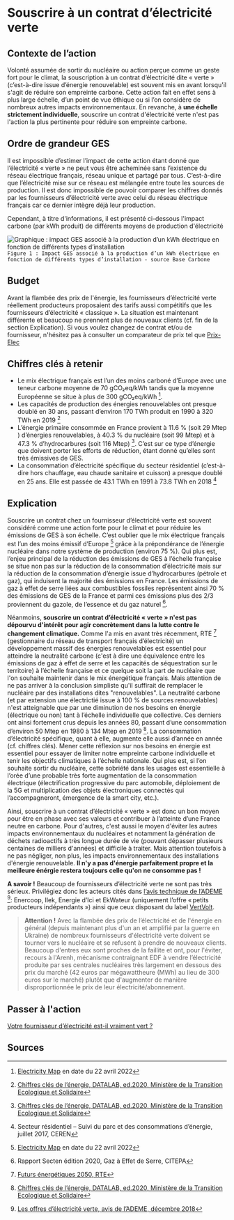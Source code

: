 # Souscrire à un contrat d’électricité verte 

## Contexte de l’action

Volonté assumée de sortir du nucléaire ou action perçue comme un geste fort pour le climat, la souscription à un contrat d’électricité dite « verte » 
(c’est-à-dire issue d’énergie renouvelable) est souvent mis en avant lorsqu'il s'agit de réduire son empreinte carbone. Cette action fait en effet sens à 
plus large échelle, d’un point de vue éthique ou si l’on considère de nombreux autres impacts environnementaux. En revanche, à **une échelle strictement 
individuelle**, souscrire un contrat d'électricité verte n'est pas l'action la plus pertinente pour réduire son empreinte carbone.

## Ordre de grandeur GES

Il est impossible d’estimer l’impact de cette action étant donné que l’électricité « verte » ne peut vous être acheminée sans l’existence du réseau électrique
français, réseau unique et partagé par tous. C’est-à-dire que l’électricité mise sur ce réseau est mélangée entre toute les sources de production. Il est donc
impossible de pouvoir comparer les chiffres donnés par les fournisseurs d’électricité verte avec celui du réseau électrique français car ce dernier intègre 
déjà leur production.

Cependant, à titre d'informations, il est présenté ci-dessous l'impact carbone (par kWh produit) de différents moyens de production d'électricité

![Graphique : impact GES associé à la production d’un kWh électrique en fonction de différents types d’installation](https://ecolab-data.netlify.app/images/Impact_GES_production_élec.PNG)
`Figure 1 : Impact GES associé à la production d’un kWh électrique en fonction de différents types d’installation - source Base Carbone`

## Budget

Avant la flambée des prix de l'énergie, les fournisseurs d’électricité verte réellement producteurs proposaient des tarifs aussi compétitifs que les fournisseurs d’électricité « classique ». La situation est maintenant différente et beaucoup ne prennent plus de nouveaux clients (cf. fin de la section Explication). Si vous voulez changez de contrat et/ou de fournisseur, n'hésitez pas à consulter un comparateur de prix tel que [Prix-Elec](https://prix-elec.com/)

## Chiffres clés à retenir

- Le mix électrique français est l’un des moins carboné d’Europe avec une teneur carbone moyenne de 70 gCO₂eq/kWh tandis que la moyenne Européenne se situe
à plus de 300 gCO₂eq/kWh [^1].
-	Les capacités de production des énergies renouvelables ont presque doublé en 30 ans, passant d’environ 170 TWh produit en 1990 à 320 TWh en 2019 [^2]
-	L’énergie primaire consommée en France provient à 11.6 % (soit 29 Mtep ) d’énergies renouvelables, à 40.3 % du nucléaire (soit 99 Mtep) et à 47.3 % 
d’hydrocarbures (soit 116 Mtep) [^2]. C’est sur ce type d’énergie que doivent porter les efforts de réduction, étant donné qu’elles sont très émissives de
GES. 
-	La consommation d’électricité spécifique du secteur résidentiel (c’est-à-dire hors chauffage, eau chaude sanitaire et cuisson) a presque doublé en 25 ans.
Elle est passée de 43.1 TWh en 1991 à 73.8 TWh en 2018 [^3]

## Explication

Souscrire un contrat chez un fournisseur d’électricité verte est souvent considéré comme une action forte pour le climat et pour réduire les émissions de 
GES à son échelle. C’est oublier que le mix électrique français est l’un des moins émissif d’Europe [^1] grâce à la prépondérance de l’énergie nucléaire
dans notre système de production (environ 75 %). Qui plus est, l’enjeu principal de la réduction des émissions de GES à l’échelle française se situe non 
pas sur la réduction de la consommation d’électricité mais sur la réduction de la consommation d’énergie issue d’hydrocarbures (pétrole et gaz), qui 
induisent la majorité des émissions en France. Les émissions de gaz à effet de serre liées aux combustibles fossiles représentent ainsi 70 % des émissions
de GES de la France et parmi ces émissions plus des 2/3 proviennent du gazole, de l’essence et du gaz naturel [^4].

Néanmoins, **souscrire un contrat d’électricité « verte » n'est pas dépourvu d'intérêt pour agir concrètement dans la lutte contre le changement climatique.** 
Comme l'a mis en avant très récemment, RTE [^5] (gestionnaire du réseau de transport français d’électricité) un développement massif des énergies renouvelables
est essentiel pour atteindre la neutralité carbone (c'est à dire une équivalence entre les émissions de gaz à effet de serre et les capacités de 
séquestration sur le territoire) à l’échelle française et ce quelque soit la part de nucléaire que l'on souhaite maintenir dans le mix énergétique français.
Mais attention de ne pas arriver à la conclusion simpliste qu'il suffirait de remplacer le nucléaire par des installations dites "renouvelables". La 
neutralité carbone (et par extension une électrictié issue à 100 % de sources renouvelables) n'est atteignable que par une diminution de nos besoins en 
énergie (électrique ou non) tant à l’échelle individuelle que collective. Ces derniers ont ainsi fortement crus depuis les années 80, passant d’une 
consommation d’environ 50 Mtep en 1980 à 134 Mtep en 2019 [^2]. La consommation d’électricité spécifique, quant à elle, augmente elle aussi d’année en année
(cf. chiffres clés). Mener cette réflexion sur nos besoins en énergie est essentiel pour essayer de limiter notre empreinte carbone individuelle et
tenir les objectifs climatiques à l’échelle nationale. Qui plus est, si l’on souhaite sortir du nucléaire, cette sobriété dans les usages est essentielle à 
l’orée d’une probable très forte augmentation de la consommation électrique (électrification progressive du parc automobile, déploiement de la 5G et 
multiplication des objets électroniques connectés qui l’accompagneront, émergence de la smart city, etc.). 

Ainsi, souscrire à un contrat d’électricité « verte » est donc un bon moyen pour être en phase avec ses valeurs et contribuer à l’atteinte d’une France neutre en carbone. Pour d'autres, c'est aussi le moyen d'éviter les autres impacts environnementaux du nucléaires et notamment la génération de déchets radioactifs à très longue durée de vie (pouvant dépasser plusieurs centaines de milliers d'années) et difficile à traiter. Mais attention toutefois à ne pas négliger, non plus, les impacts environnementaux des installations d'énergie renouvelable. **Il n'y a pas d'énergie parfaitement propre et la meilleure énérgie restera toujours celle qu'on ne consomme pas !**

**A savoir !** Beaucoup de fournisseurs d’électricité verte ne sont pas très sérieux. Privilégiez donc les acteurs cités dans [l’avis technique de l’ADEME](https://presse.ademe.fr/wp-content/uploads/2018/12/Avis-de-lademe_Offres_Vertes_Decembre2018.pdf) [^6]: Enercoop, Ilek, Energie d’Ici et EkWateur (uniquement l’offre « petits producteurs indépendants ») ainsi que ceux disposant du label [VertVolt](https://agirpourlatransition.ademe.fr/particuliers/vertvolt).

> **Attention !** Avec la flambée des prix de l’électricité et de l'énergie en général (depuis maintenant plus d'un an et amplifié par la guerre en Ukraine) de nombreux fournisseurs d'électricité verte doivent se tourner vers le nucléaire et se refusent à prendre de nouveaux clients. Beaucoup d'entres eux sont proches de la faillite et ont, pour l'éviter, recours à l'Arenh, mécanisme contraignant EDF à vendre l’électricité produite par ses centrales nucléaires très largement en dessous des prix du marché (42 euros par mégawattheure (MWh) au lieu de 300 euros sur le marché) plutôt que d'augmenter de manière disproportionnée le prix de leur électricité/abonnement.

## Passer à l'action

[Votre fournisseur d’électricité est-il vraiment vert ?](https://www.guide-electricite-verte.fr/)

## Sources

[^1]: [Electricity Map](https://www.electricitymap.org/map) en date du 22 avril 2022
[^2]: [Chiffres clés de l’énergie, DATALAB, ed.2020, Ministère de la Transition Ecologique et Solidaire](https://www.statistiques.developpement-durable.gouv.fr/sites/default/files/2020-11/datalab_70_chiffres_cles_energie_edition_2020_septembre2020_1.pdf)
[^3]: Secteur résidentiel – Suivi du parc et des consommations d’énergie, juillet 2017, CEREN
[^4]: Rapport Secten édition 2020, Gaz à Effet de Serre, CITEPA
[^5]: [Futurs énergétiques 2050, RTE](https://assets.rte-france.com/prod/public/2021-12/Futurs-Energetiques-2050-principaux-resultats.pdf)
[^6]: [Les offres d’électricité verte, avis de l’ADEME, décembre 2018](https://presse.ademe.fr/wp-content/uploads/2018/12/Avis-de-lademe_Offres_Vertes_Decembre2018.pdf)
